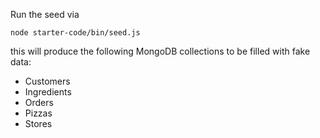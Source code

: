 Run the seed via

`node starter-code/bin/seed.js`

this will produce the following MongoDB collections to be filled with fake data:

- Customers
- Ingredients
- Orders
- Pizzas
- Stores